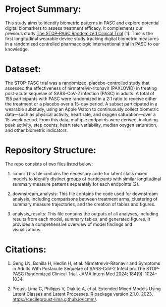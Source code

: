 # Project Summary:

This study aims to identify biometric patterns in PASC and explore potential digital biomarkers to assess treatment efficacy. It complements our previous study [The STOP-PASC Randomized Clinical Trial](https://jamanetwork.com/journals/jamainternalmedicine/fullarticle/2819901)
[1]. This is the first longitudinal wearable device study tracking digital biometric measures in a randomized controlled pharmacologic interventional trial in PASC to our knowledge. 

# Dataset:

The STOP-PASC trial was a randomized, placebo-controlled study that assessed the effectiveness of nirmatrelvir-ritonavir (PAXLOVID) in treating post-acute sequelae of SARS-CoV-2 infection (PASC) in adults. A total of 155 participants with PASC were randomized in a 2:1 ratio to receive either the treatment or a placebo over a 15-day period. A subset participated in a wearable substudy, using an Apple Watch to continuously collect biometric data—such as physical activity, heart rate, and oxygen saturation—over a 15-week period. From this data, multiple endpoints were derived, including peak activity, step counts, heart rate variability, median oxygen saturation, and other biometric indicators.

# Repository Structure:

The repo consists of two files listed below:

1. lcmm: This file contains the necessary code for latent class mixed models to identify distinct groups of participants with similar longitudinal summary measure patterns separately for each endpoints (2). 

2. downstream_analysis: This file contains the code used for downstream analysis, including comparisons between treatment arms, clustering of summary measure trajectories, and the creation of tables and figures.

3. analysis_results: This file contains the outputs of all analyses, including results from each model, summary tables, and generated figures. It provides a comprehensive overview of model findings and visualizations.
   
# Citations:

 1. Geng LN, Bonilla H, Hedlin H, et al. Nirmatrelvir-Ritonavir and Symptoms in Adults With Postacute Sequelae of SARS-CoV-2 Infection: The STOP-PASC Randomized Clinical Trial. JAMA Intern Med 2024; 184(9): 1024–1034. 

 2. Proust-Lima C, Philipps V, Diakite A, et al. Extended Mixed Models Using Latent Classes and Latent Processes. R package version 2.1.0, 2023. https://cecileproust-lima.github.io/lcmm/.
